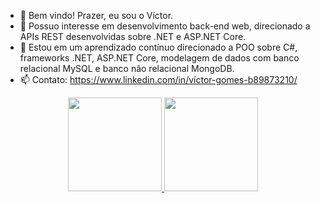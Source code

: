 - 👋 Bem vindo! Prazer, eu sou o Víctor.
- 👀 Possuo interesse em desenvolvimento back-end web, direcionado a APIs REST desenvolvidas sobre .NET e ASP.NET Core.
- 🌱 Estou em um aprendizado contínuo direcionado a POO sobre C#, frameworks .NET, ASP.NET Core, modelagem de dados com banco relacional MySQL
     e banco não relacional MongoDB. 
- 📫 Contato:
     https://www.linkedin.com/in/víctor-gomes-b89873210/

<div align="center">
  <a href="https://github.com/bergwsz">
  <img height="150em" src="https://github-readme-stats.vercel.app/api?username=bergwsz&show_icons=true&theme=tokyonight&include_all_commits=true&count_private=true"/>
  <img height="150em" src="https://github-readme-stats.vercel.app/api/top-langs/?username=bergwsz&layout=compact&langs_count=7&theme=tokyonight"/>
</div>
